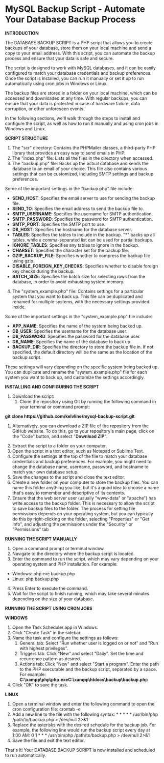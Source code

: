 # MySQL Backup Script - Automate Your Database Backup Process
  
<p><strong>INTRODUCTION</strong></p>
<p>The DATABASE BACKUP SCRIPT is a PHP script that allows you to create backups of your database, store them on your local machine&nbsp;and send a copy to your email address. With this script, you can automate the backup process and ensure that your data is safe and secure.</p>
<p>The script is designed to work with MySQL databases, and it can be easily configured to match your database credentials and backup preferences. Once the script is installed, you can run it manually or set it up to run automatically using cron jobs in Windows or Linux.</p>
<p>The backup files are stored in a folder on your local machine, which can be accessed and downloaded at any time. With regular backups, you can ensure that your data is protected in case of hardware failure, data corruption, or other unforeseen events.</p>
<p>In the following sections, we'll walk through the steps to install and configure the script, as well as how to run it manually and using cron jobs in Windows and Linux.</p>
<p><strong>SCRIPT STRUCTURE</strong></p>
<ol>
<li>The "scr" directory: Contains the PHPMailer classes, a third-party PHP library that provides an easy way to send emails in PHP.</li>
<li>The "index.php" file: Lists all the files in the directory when accessed.</li>
<li>The "backup.php" file: Backs up the actual database and sends the database to an email of your choice. This file also contains various settings that can be customized, including SMTP settings and backup preferences.</li>
</ol>
<p>Some of the important settings in the "backup.php" file include:</p>
<ul>
<li><strong>SEND_HOST</strong>: Specifies the email server to use for sending the backup file.</li>
<li><strong>SEND_TO</strong>: Specifies the email address to send the backup file to.</li>
<li><strong>SMTP_USERNAME</strong>: Specifies the username for SMTP authentication.</li>
<li><strong>SMTP_PASSWORD</strong>: Specifies the password for SMTP authentication.</li>
<li><strong>SMTP_PORT</strong>: Specifies the SMTP port to use.</li>
<li><strong>DB_HOST</strong>: Specifies the hostname for the database server.</li>
<li><strong>TABLES</strong>: Specifies the tables to include in the backup. "*" backs up all tables, while a comma-separated list can be used for partial backups.</li>
<li><strong>IGNORE_TABLES</strong>: Specifies any tables to ignore in the backup.</li>
<li><strong>CHARSET</strong>: Specifies the character set for the backup file.</li>
<li><strong>GZIP_BACKUP_FILE</strong>: Specifies whether to compress the backup file using gzip.</li>
<li><strong>DISABLE_FOREIGN_KEY_CHECKS</strong>: Specifies whether to disable foreign key checks during the backup.</li>
<li><strong>BATCH_SIZE</strong>: Specifies the batch size for selecting rows from the database, in order to avoid exhausting system memory.</li>
</ul>
<ol start="4">
<li>The "system_example.php" file: Contains settings for a particular system that you want to back up. This file can be duplicated and renamed for multiple systems, with the necessary settings provided inside.</li>
</ol>
<p>Some of the important settings in the "system_example.php" file include:</p>
<ul>
<li><strong>APP_NAME</strong>: Specifies the name of the system being backed up.</li>
<li><strong>DB_USER</strong>: Specifies the username for the database user.</li>
<li><strong>DB_PASSWORD</strong>: Specifies the password for the database user.</li>
<li><strong>DB_NAME</strong>: Specifies the name of the database to back up.</li>
<li><strong>BACKUP_DIR</strong>: Specifies the directory to store the backup file in. If not specified, the default directory will be the same as the location of the backup script.</li>
</ul>
<p>These settings will vary depending on the specific system being backed up. You can duplicate and rename the "system_example.php" file for each system you want to back up, and customize the settings accordingly.</p>
<p><strong>INSTALLING AND CONFIGURING THE SCRIPT</strong></p>
<ol>
<li>Download the script:
<ol>
<li>Clone the repository using Git by running the following command in your terminal or command prompt:</li>
</ol>
</li>
</ol>
<p><strong>git clone https://github.com/kelvline/mysql-backup-script.git</strong></p>
<ol>
<li>Alternatively, you can download a ZIP file of the repository from the GitHub website. To do this, go to your repository's main page, click on the "Code" button, and select "<strong>Download ZIP</strong>".</li>
</ol>
<ol start="2">
<li>Extract the script to a folder on your computer.</li>
<li>Open the script in a text editor, such as Notepad or Sublime Text.</li>
<li>Configure the settings at the top of the file to match your database credentials and backup preferences. For example, you might need to change the database name, username, password, and hostname to match your own database setup.</li>
<li>Save the changes to the script and close the text editor.</li>
<li>Create a new folder on your computer to store the backup files. You can name this folder anything you like, but it's a good idea to choose a name that's easy to remember and descriptive of its contents.</li>
<li>Ensure that the web server user (usually "www-data" or "apache") has write access to the backup folder. This is necessary to allow the script to save backup files to the folder. The process for setting file permissions depends on your operating system, but you can typically do this by right-clicking on the folder, selecting "Properties" or "Get Info", and adjusting the permissions under the "Security" or "Permissions" tab</li>
</ol>
<p><strong>RUNNING THE SCRIPT MANUALLY</strong></p>
<ol>
<li>Open a command prompt or terminal window.</li>
<li>Navigate to the directory where the backup script is located.</li>
<li>Enter the command to run the script, which may vary depending on your operating system and PHP installation. For example:</li>
</ol>
<ul>
<li>Windows: php.exe backup.php</li>
<li>Linux: php backup.php</li>
</ul>
<ol start="4">
<li>Press Enter to execute the command.</li>
<li>Wait for the script to finish running, which may take several minutes depending on the size of your database.</li>
</ol>
<p><strong>RUNNING THE SCRIPT USING CRON JOBS</strong></p>
<p><strong>WINDOWS</strong></p>
<ol>
<li>Open the Task Scheduler app in Windows.</li>
<li>Click "Create Task" in the sidebar.</li>
<li>Name the task and configure the settings as follows:
<ol>
<li>General tab: Select "Run whether user is logged on or not" and "Run with highest privileges".</li>
<li>Triggers tab: Click "New" and select "Daily". Set the time and recurrence pattern as desired.</li>
<li>Actions tab: Click "New" and select "Start a program". Enter the path to the PHP executable and the backup script, separated by a space. For example: <strong>C:\xampp\php\php.exe</strong><strong>C:\xampp\htdocs\backup\backup.ph</strong>p</li>
</ol>
</li>
<li>Click "OK" to save the task.</li>
</ol>
<p><strong>LINUX</strong></p>
<ol>
<li>Open a terminal window and enter the following command to open the cron configuration file: crontab -e</li>
<li>Add a new line to the file with the following syntax: * * * * * /usr/bin/php /path/to/backup.php &gt; /dev/null 2&gt;&amp;1</li>
<li>Replace the asterisks with the desired schedule for the backup job. For example, the following line would run the backup script every day at 1:00 AM: 0 1 * * * /usr/bin/php /path/to/backup.php &gt; /dev/null 2&gt;&amp;1</li>
<li>Save the file and exit the text editor.</li>
</ol>
<p>That's it! Your DATABASE BACKUP SCRIPT is now installed and scheduled to run automatically.</p>
